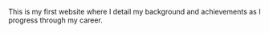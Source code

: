 This is my first website where I detail my background and achievements as I progress through my career.